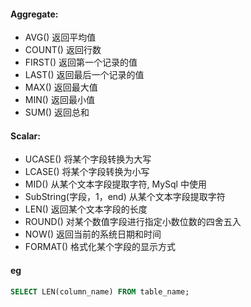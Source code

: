 #### Aggregate:
- AVG() 返回平均值
- COUNT() 返回行数
- FIRST() 返回第一个记录的值
- LAST() 返回最后一个记录的值
- MAX() 返回最大值
- MIN() 返回最小值
- SUM() 返回总和

#### Scalar:
- UCASE() 将某个字段转换为大写
- LCASE() 将某个字段转换为小写
- MID() 从某个文本字段提取字符, MySql 中使用
- SubString(字段，1，end) 从某个文本字段提取字符
- LEN() 返回某个文本字段的长度
- ROUND() 对某个数值字段进行指定小数位数的四舍五入
- NOW() 返回当前的系统日期和时间
- FORMAT() 格式化某个字段的显示方式

#### eg
```sql
SELECT LEN(column_name) FROM table_name;
```
